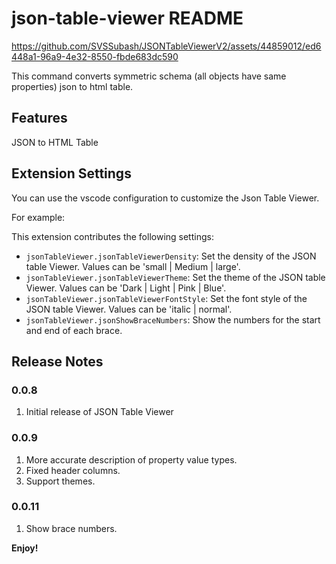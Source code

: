 # json-table-viewer README


https://github.com/SVSSubash/JSONTableViewerV2/assets/44859012/ed6448a1-96a9-4e32-8550-fbde683dc590


This command converts symmetric schema (all objects have same properties) json to html table. 

## Features

JSON to HTML Table

## Extension Settings

You can use the vscode configuration to customize the Json Table Viewer.

For example:

This extension contributes the following settings:

* `jsonTableViewer.jsonTableViewerDensity`: Set the density of the JSON table Viewer. Values can be 'small | Medium | large'.
* `jsonTableViewer.jsonTableViewerTheme`: Set the theme of the JSON table Viewer. Values can be 'Dark | Light | Pink | Blue'.
* `jsonTableViewer.jsonTableViewerFontStyle`: Set the font style of the JSON table Viewer. Values can be 'italic | normal'.
* `jsonTableViewer.jsonShowBraceNumbers`: Show the numbers for the start and end of each brace. 

## Release Notes

### 0.0.8

1. Initial release of JSON Table Viewer

### 0.0.9

1. More accurate description of property value types.
2. Fixed header columns.
3. Support themes.

### 0.0.11

1. Show brace numbers.

**Enjoy!**
